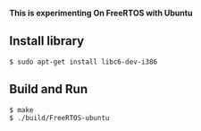 __This is experimenting On FreeRTOS with Ubuntu__

## Install library
```
$ sudo apt-get install libc6-dev-i386
```
## Build and Run
```
$ make
$ ./build/FreeRTOS-ubuntu